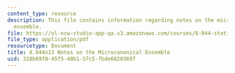 ```yaml
---
content_type: resource
description: This file contains information regarding notes on the microcanonical
  ensemble.
file: https://ol-ocw-studio-app-qa.s3.amazonaws.com/courses/8-044-statistical-physics-i-spring-2013/328b69f845f540b137c5fbde68203697_MIT8_044S13_mcrocanoncl.pdf
file_type: application/pdf
resourcetype: Document
title: 8.044s13 Notes on the Microcanonical Ensemble
uid: 328b69f8-45f5-40b1-37c5-fbde68203697
---
```

